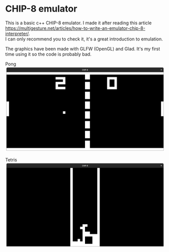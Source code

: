 # CHIP-8 emulator

This is a basic c++ CHIP-8 emulator. I made it after reading this article https://multigesture.net/articles/how-to-write-an-emulator-chip-8-interpreter/.  
I can only recommend you to check it, it's a great introduction to emulation.

The graphics have been made with GLFW (OpenGL) and Glad. It's my first time using it so the code is probably bad.

Pong
![](.github/images/Pong.png)

Tetris
![](.github/images/Tetris.png)